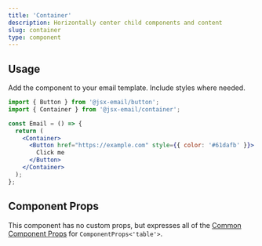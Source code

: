 ```yaml
---
title: 'Container'
description: Horizontally center child components and content
slug: container
type: component
---
```


<!--@include: @/include/header.md-->

<!--@include: @/include/install.md-->

## Usage

Add the component to your email template. Include styles where needed.

```jsx
import { Button } from '@jsx-email/button';
import { Container } from '@jsx-email/container';

const Email = () => {
  return (
    <Container>
      <Button href="https://example.com" style={{ color: '#61dafb' }}>
        Click me
      </Button>
    </Container>
  );
};
```

## Component Props

This component has no custom props, but expresses all of the [Common Component Props](https://react.dev/reference/react-dom/components/common) for `ComponentProps<'table'>`.
